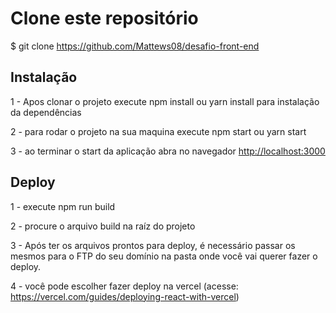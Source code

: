 
# Clone este repositório
$ git clone <https://github.com/Mattews08/desafio-front-end>

## Instalação
 1 - Apos clonar o projeto execute npm install ou yarn install para instalação da dependências

 2 - para rodar o projeto na sua maquina execute npm start ou yarn start

 3 - ao terminar o start da aplicação abra no navegador <http://localhost:3000>


 ## Deploy

 1 - execute npm run build 

 2 - procure o arquivo build na raíz do projeto

3 - Após ter os arquivos prontos para deploy, é necessário passar os mesmos para o FTP do seu domínio na pasta onde você vai querer fazer o deploy.

4 - você pode escolher fazer deploy na vercel (acesse: <https://vercel.com/guides/deploying-react-with-vercel>)
